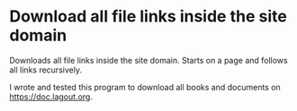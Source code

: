# Download all file links inside the site domain
Downloads all file links inside the site domain. Starts on a page and follows all links recursively.

I wrote and tested this program to download all books and documents on https://doc.lagout.org.
